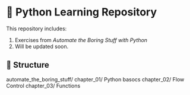 # 📘 Python Learning Repository

This repository includes:

1. Exercises from *Automate the Boring Stuff with Python*
2. Will be updated soon.

## 📁 Structure

automate_the_boring_stuff/
    chapter_01/ Python basocs
    chapter_02/ Flow Control
    chapter_03/ Functions

